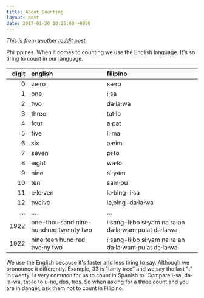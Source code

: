 ```yaml
---
title: About Counting
layout: post
date: 2017-01-20 10:25:00 +0800
---
```


*This is from another [reddit post](https://www.reddit.com/r/AskReddit/comments/5op5p2/in_english_there_are_certain_phrases_said_in/dclfm9q/).*

Philippines. When it comes to counting we use the English language. It's so tiring to count in our language.

digit|english|filipino
--:|:--|:--
0|ze·ro|se·ro
1|one|i·sa
2|two|da·la·wa
3|three|tat·lo
4|four|a·pat
5|five|li·ma
6|six|a·nim
7|seven|pi·to
8|eight|wa·lo
9|nine|si·yam
10|ten|sam·pu
11|e·le·ven|la·bing-i·sa
12|twelve|la‚bing-da·la·wa
…|…|…
1922|one-thou·sand nine-hund·red twe·nty two|i·sang-li·bo si·yam na ra·an da·la·wam·pu at da·la·wa
1922|nine·teen hund·red twe·ny two|i·sang-li·bo si·yam na ra·an da·la·wam·pu at da·la·wa

We use the English because it's faster and less tiring to say. Although we
pronounce it differently. Example, 33 is "tar·ty tree" and we say the last "t"
in twenty. Is very common for us to count in Spanish to. Compare i-sa, da-la-wa,
tat-lo to u-no, dos, tres. So when asking for a three count and you are in danger,
ask them not to count in Filipino.

